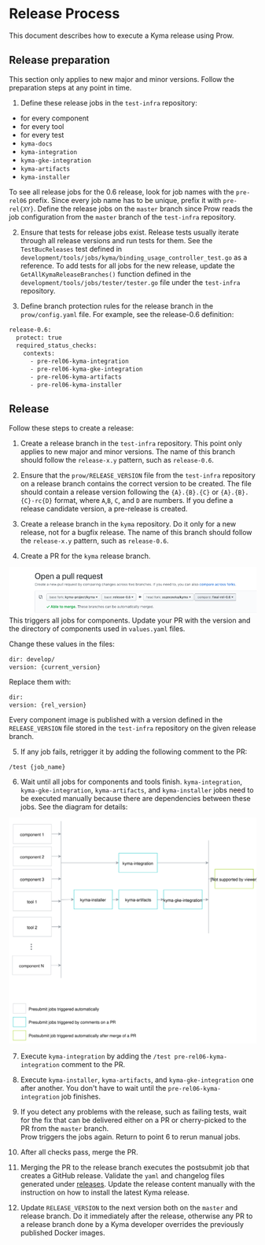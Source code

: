 # Release Process

This document describes how to execute a Kyma release using Prow.

## Release preparation

This section only applies to new major and minor versions. Follow the preparation steps at any point in time.

1. Define these release jobs in the `test-infra` repository:
 - for every component
 - for every tool
 - for every test
 - `kyma-docs`
 - `kyma-integration`
 - `kyma-gke-integration`
 - `kyma-artifacts`
 - `kyma-installer`

To see all release jobs for the 0.6 release, look for job names with the `pre-rel06` prefix.
Since every job name has to be unique, prefix it with `pre-rel{XY}`.
Define the release jobs on the `master` branch since Prow reads the job configuration from the `master` branch of the `test-infra` repository.

2. Ensure that tests for release jobs exist. Release tests usually iterate through all release versions and run tests for them.
See the `TestBucReleases` test defined in `development/tools/jobs/kyma/binding_usage_controller_test.go` as a reference.
To add tests for all jobs for the new release, update the `GetAllKymaReleaseBranches()` function
defined in the `development/tools/jobs/tester/tester.go` file under the `test-infra` repository.

3. Define branch protection rules for the release branch in the `prow/config.yaml` file.
For example, see the release-0.6 definition:
```
release-0.6:
  protect: true
  required_status_checks:
    contexts:
      - pre-rel06-kyma-integration
      - pre-rel06-kyma-gke-integration
      - pre-rel06-kyma-artifacts
      - pre-rel06-kyma-installer
```


## Release

Follow these steps to create a release:
1. Create a release branch in the `test-infra` repository.
This point only applies to new major and minor versions.
The name of this branch should follow the `release-x.y` pattern, such as `release-0.6`.

2. Ensure that the `prow/RELEASE_VERSION` file from the `test-infra` repository on a release branch contains the correct version to be created.
The file should contain a release version following the `{A}.{B}.{C}` or `{A}.{B}.{C}-rc{D}` format, where `A`,`B`, `C`, and `D` are numbers.
If you define a release candidate version, a pre-release is created.

3. Create a release branch in the `kyma` repository. Do it only for a new release, not for a bugfix release.
The name of this branch should follow the `release-x.y` pattern, such as `release-0.6`.

4. Create a PR for the `kyma` release branch.

![](./assets/release-PR.png)
This triggers all jobs for components.
Update your PR with the version and the directory of components used in `values.yaml` files.

Change these values in the files:

```
dir: develop/
version: {current_version}
```
Replace them with:
```
dir:
version: {rel_version}
```    

Every component image is published with a version defined in the `RELEASE_VERSION` file stored in the `test-infra` repository on the given release branch.

5. If any job fails, retrigger it by adding the following comment to the PR:
```
/test {job_name}
```

6. Wait until all jobs for components and tools finish.
`kyma-integration`, `kyma-gke-integration`, `kyma-artifacts`, and `kyma-installer` jobs need to be executed manually because there
are dependencies between these jobs. See the diagram for details:

![](./assets/kyma-rel-jobs.svg)

7. Execute `kyma-integration` by adding the `/test pre-rel06-kyma-integration` comment to the PR.

8. Execute `kyma-installer`, `kyma-artifacts`, and `kyma-gke-integration` one after another.
You don't have to wait until the `pre-rel06-kyma-integration` job finishes.

9. If you detect any problems with the release, such as failing tests, wait for the fix that can be delivered either on a PR or cherry-picked to the PR from the `master` branch.  
Prow triggers the jobs again. Return to point 6 to rerun manual jobs.

10. After all checks pass, merge the PR.

11. Merging the PR to the release branch executes the postsubmit job that creates a GitHub release.
Validate the `yaml` and changelog files generated under [releases](https://github.com/kyma-project/kyma/releases).
Update the release content manually with the instruction on how to install the latest Kyma release.

12. Update `RELEASE_VERSION` to the next version both on the `master` and release branch. Do it immediately after the release, otherwise any PR to a release branch done by
a Kyma developer overrides the previously published Docker images.  
